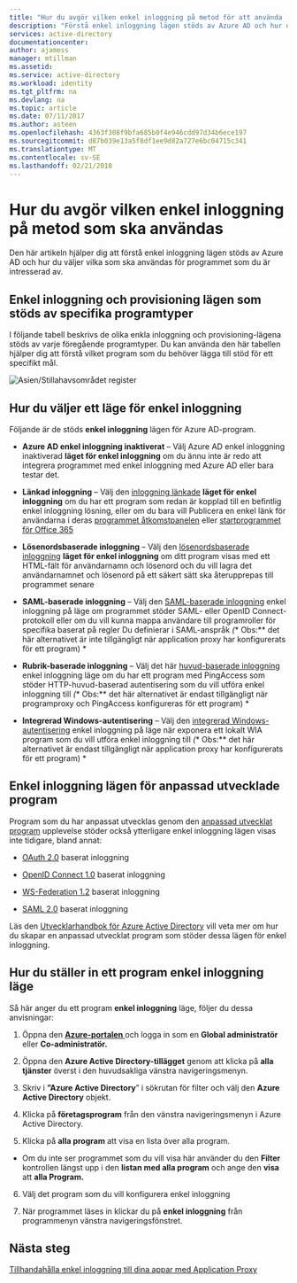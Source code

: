```yaml
---
title: "Hur du avgör vilken enkel inloggning på metod för att använda | Microsoft Docs"
description: "Förstå enkel inloggning lägen stöds av Azure AD och hur du väljer vilka som ska användas för programmet som du är intresserad av."
services: active-directory
documentationcenter: 
author: ajamess
manager: mtillman
ms.assetid: 
ms.service: active-directory
ms.workload: identity
ms.tgt_pltfrm: na
ms.devlang: na
ms.topic: article
ms.date: 07/11/2017
ms.author: asteen
ms.openlocfilehash: 4363f308f9bfa685b0f4e946cdd97d34b6ece197
ms.sourcegitcommit: d87b039e13a5f8df1ee9d82a727e6bc04715c341
ms.translationtype: MT
ms.contentlocale: sv-SE
ms.lasthandoff: 02/21/2018
---
```

# <a name="how-to-determine-what-single-sign-on-method-to-use"></a>Hur du avgör vilken enkel inloggning på metod som ska användas

Den här artikeln hjälper dig att förstå enkel inloggning lägen stöds av Azure AD och hur du väljer vilka som ska användas för programmet som du är intresserad av.

## <a name="single-sign-on-and-provisioning-modes-supported-by-specific-application-types"></a>Enkel inloggning och provisioning lägen som stöds av specifika programtyper

I följande tabell beskrivs de olika enkla inloggning och provisioning-lägena stöds av varje föregående programtyper. Du kan använda den här tabellen hjälper dig att förstå vilket program som du behöver lägga till stöd för ett specifikt mål.

  ![Asien/Stillahavsområdet register](./media/application-tables/table1.png)

## <a name="how-to-choose-a-single-sign-on-mode"></a>Hur du väljer ett läge för enkel inloggning

Följande är de stöds **enkel inloggning** lägen för Azure AD-program.

-   **Azure AD enkel inloggning inaktiverat** – Välj Azure AD enkel inloggning inaktiverad **läget för enkel inloggning** om du ännu inte är redo att integrera programmet med enkel inloggning med Azure AD eller bara testar det.

-   **Länkad inloggning** – Välj den [inloggning länkade](https://docs.microsoft.com/azure/active-directory/active-directory-appssoaccess-whatis#how-does-single-sign-on-with-azure-active-directory-work) **läget för enkel inloggning** om du har ett program som redan är kopplad till en befintlig enkel inloggning lösning, eller om du bara vill Publicera en enkel länk för användarna i deras [programmet åtkomstpanelen](https://docs.microsoft.com/azure/active-directory/active-directory-saas-access-panel-introduction) eller [startprogrammet för Office 365](https://login.microsoftonline.com/common/oauth2/authorize?response_mode=form_post&response_type=id_token&scope=openid&nonce=d508a995-f6d6-4b8a-81b8-825c71f1be46.636253878097046923&state=https%3a%2f%2fsupport.office.com%2farticle%2fMeet-the-Office-365-app-launcher-79f12104-6fed-442f-96a0-eb089a3f476a%3fui%3den-US%26rs%3den-US%26ad%3dUS&client_id=4b233688-031c-404b-9a80-a4f3f2351f90&redirect_uri=https%3a%2f%2fsupport.office.com%2fauth%2fsignin&login_hint=asteen%40microsoft.com&prompt=none)

-   **Lösenordsbaserade inloggning** – Välj den [lösenordsbaserade inloggning](https://docs.microsoft.com/azure/active-directory/active-directory-appssoaccess-whatis#how-does-single-sign-on-with-azure-active-directory-work) **läget för enkel inloggning** om ditt program visas med ett HTML-fält för användarnamn och lösenord och du vill lagra det användarnamnet och lösenord på ett säkert sätt ska återupprepas till programmet senare

-   **SAML-baserade inloggning** – Välj den [SAML-baserade inloggning](https://docs.microsoft.com/azure/active-directory/active-directory-appssoaccess-whatis#how-does-single-sign-on-with-azure-active-directory-work) enkel inloggning på läge om programmet stöder SAML- eller OpenID Connect-protokoll eller om du vill kunna mappa användare till programroller för specifika baserat på regler Du definierar i SAML-anspråk *(** Obs:** det här alternativet är inte tillgängligt när application proxy har konfigurerats för ett program) *

-   **Rubrik-baserade inloggning** – Välj det här [huvud-baserade inloggning](https://docs.microsoft.com/azure/active-directory/application-proxy-ping-access#what-is-pingaccess-for-azure-ad) enkel inloggning läge om du har ett program med PingAccess som stöder HTTP-huvud-baserad autentisering som du vill utföra enkel inloggning till *(** Obs:** det här alternativet är endast tillgängligt när programproxy och PingAccess konfigureras för ett program) *

-   **Integrerad Windows-autentisering** – Välj den [integrerad Windows-autentisering](https://docs.microsoft.com/azure/active-directory/active-directory-application-proxy-sso-using-kcd) enkel inloggning på läge när exponera ett lokalt WIA program som du vill utföra enkel inloggning till *(** Obs:** det här alternativet är endast tillgängligt när application proxy har konfigurerats för ett program) *

## <a name="single-sign-on-modes-for-custom-developed-applications"></a>Enkel inloggning lägen för anpassad utvecklade program

Program som du har anpassat utvecklas genom den [anpassad utvecklat program](#_Custom-Developed_Applications) upplevelse stöder också ytterligare enkel inloggning lägen visas inte tidigare, bland annat:

-   [OAuth 2.0](https://docs.microsoft.com/azure/active-directory/develop/active-directory-protocols-oauth-code) baserat inloggning

-   [OpenID Connect 1.0](https://docs.microsoft.com/azure/active-directory/develop/active-directory-protocols-openid-connect-code) baserat inloggning

-   [WS-Federation 1.2](http://docs.oasis-open.org/wsfed/federation/v1.2/os/ws-federation-1.2-spec-os.html) baserat inloggning

-   [SAML 2.0](https://docs.microsoft.com/azure/active-directory/develop/active-directory-saml-protocol-reference) baserat inloggning

Läs den [Utvecklarhandbok för Azure Active Directory](https://docs.microsoft.com/azure/active-directory/develop/active-directory-developers-guide) vill veta mer om hur du skapar en anpassad utvecklat program som stöder dessa lägen för enkel inloggning.

## <a name="how-to-set-an-applications-single-sign-on-mode"></a>Hur du ställer in ett program enkel inloggning läge

Så här anger du ett program **enkel inloggning** läge, följer du dessa anvisningar:

1.  Öppna den [ **Azure-portalen** ](https://portal.azure.com/) och logga in som en **Global administratör** eller **Co-administratör.**

2.  Öppna den **Azure Active Directory-tillägget** genom att klicka på **alla tjänster** överst i den huvudsakliga vänstra navigeringsmenyn.

3.  Skriv i **”Azure Active Directory**” i sökrutan för filter och välj den **Azure Active Directory** objekt.

4.  Klicka på **företagsprogram** från den vänstra navigeringsmenyn i Azure Active Directory.

5.  Klicka på **alla program** att visa en lista över alla program.

   * Om du inte ser programmet som du vill visa här använder du den **Filter** kontrollen längst upp i den **listan med alla program** och ange den **visa** att **alla Program.**

6.  Välj det program som du vill konfigurera enkel inloggning

7.  När programmet läses in klickar du på **enkel inloggning** från programmenyn vänstra navigeringsfönstret.

## <a name="next-steps"></a>Nästa steg
[Tillhandahålla enkel inloggning till dina appar med Application Proxy](active-directory-application-proxy-sso-using-kcd.md)

